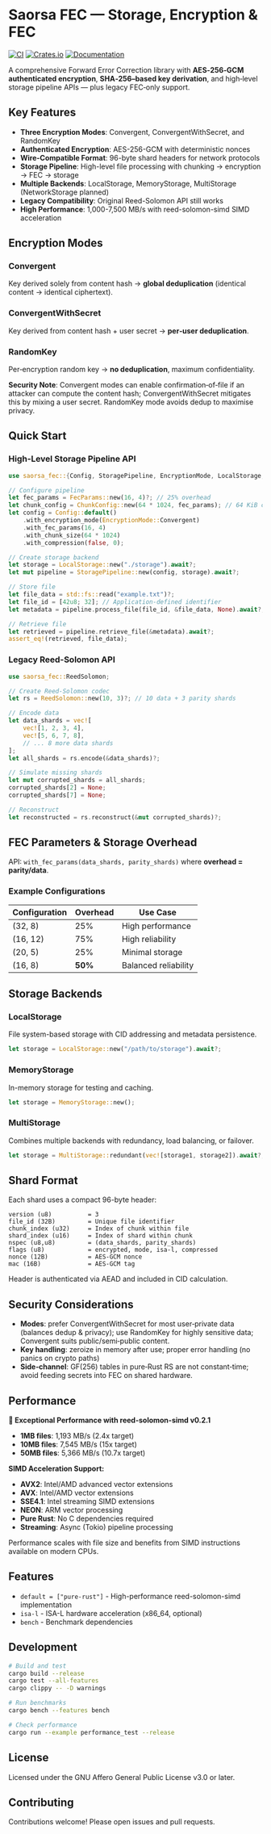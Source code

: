 # Saorsa FEC — Storage, Encryption & FEC

[![CI](https://github.com/dirvine/saorsa-fec/actions/workflows/ci.yml/badge.svg)](https://github.com/dirvine/saorsa-fec/actions/workflows/ci.yml)
[![Crates.io](https://img.shields.io/crates/v/saorsa-fec.svg)](https://crates.io/crates/saorsa-fec)
[![Documentation](https://docs.rs/saorsa-fec/badge.svg)](https://docs.rs/saorsa-fec)

A comprehensive Forward Error Correction library with **AES‑256‑GCM authenticated encryption**, **SHA‑256–based key derivation**, and high‑level storage pipeline APIs — plus legacy FEC‑only support.

## Key Features

- **Three Encryption Modes**: Convergent, ConvergentWithSecret, and RandomKey
- **Authenticated Encryption**: AES-256-GCM with deterministic nonces
- **Wire-Compatible Format**: 96-byte shard headers for network protocols
- **Storage Pipeline**: High-level file processing with chunking → encryption → FEC → storage
- **Multiple Backends**: LocalStorage, MemoryStorage, MultiStorage (NetworkStorage planned)
- **Legacy Compatibility**: Original Reed-Solomon API still works
- **High Performance**: 1,000-7,500 MB/s with reed-solomon-simd SIMD acceleration

## Encryption Modes

### Convergent
Key derived solely from content hash → **global deduplication** (identical content → identical ciphertext).

### ConvergentWithSecret  
Key derived from content hash + user secret → **per‑user deduplication**.

### RandomKey
Per‑encryption random key → **no deduplication**, maximum confidentiality.

**Security Note**: Convergent modes can enable confirmation‑of‑file if an attacker can compute the content hash; ConvergentWithSecret mitigates this by mixing a user secret. RandomKey mode avoids dedup to maximise privacy.

## Quick Start

### High-Level Storage Pipeline API

```rust
use saorsa_fec::{Config, StoragePipeline, EncryptionMode, LocalStorage, FecParams, ChunkConfig};

// Configure pipeline
let fec_params = FecParams::new(16, 4)?; // 25% overhead  
let chunk_config = ChunkConfig::new(64 * 1024, fec_params); // 64 KiB chunks
let config = Config::default()
    .with_encryption_mode(EncryptionMode::Convergent)
    .with_fec_params(16, 4)  
    .with_chunk_size(64 * 1024)
    .with_compression(false, 0);

// Create storage backend
let storage = LocalStorage::new("./storage").await?;
let mut pipeline = StoragePipeline::new(config, storage).await?;

// Store file
let file_data = std::fs::read("example.txt")?;
let file_id = [42u8; 32]; // Application-defined identifier
let metadata = pipeline.process_file(file_id, &file_data, None).await?;

// Retrieve file  
let retrieved = pipeline.retrieve_file(&metadata).await?;
assert_eq!(retrieved, file_data);
```

### Legacy Reed-Solomon API

```rust
use saorsa_fec::ReedSolomon;

// Create Reed-Solomon codec
let rs = ReedSolomon::new(10, 3)?; // 10 data + 3 parity shards

// Encode data
let data_shards = vec![
    vec![1, 2, 3, 4],
    vec![5, 6, 7, 8],
    // ... 8 more data shards
];
let all_shards = rs.encode(&data_shards)?;

// Simulate missing shards
let mut corrupted_shards = all_shards;
corrupted_shards[2] = None;
corrupted_shards[7] = None;

// Reconstruct
let reconstructed = rs.reconstruct(&mut corrupted_shards)?;
```

## FEC Parameters & Storage Overhead

API: `with_fec_params(data_shards, parity_shards)` where **overhead = parity/data**.

### Example Configurations

| Configuration | Overhead | Use Case |
|--------------|----------|-----------|
| (32, 8) | 25% | High performance |
| (16, 12) | 75% | High reliability |  
| (20, 5) | 25% | Minimal storage |
| (16, 8) | **50%** | Balanced reliability |

## Storage Backends

### LocalStorage
File system-based storage with CID addressing and metadata persistence.

```rust
let storage = LocalStorage::new("/path/to/storage").await?;
```

### MemoryStorage  
In-memory storage for testing and caching.

```rust
let storage = MemoryStorage::new();
```

### MultiStorage
Combines multiple backends with redundancy, load balancing, or failover.

```rust
let storage = MultiStorage::redundant(vec![storage1, storage2]).await?;
```

## Shard Format

Each shard uses a compact 96-byte header:

```
version (u8)          = 3
file_id (32B)         = Unique file identifier  
chunk_index (u32)     = Index of chunk within file
shard_index (u16)     = Index of shard within chunk
nspec (u8,u8)         = (data_shards, parity_shards)
flags (u8)            = encrypted, mode, isa-l, compressed
nonce (12B)           = AES‑GCM nonce
mac (16B)             = AES‑GCM tag
```

Header is authenticated via AEAD and included in CID calculation.

## Security Considerations

- **Modes**: prefer ConvergentWithSecret for most user‑private data (balances dedup & privacy); use RandomKey for highly sensitive data; Convergent suits public/semi‑public content.
- **Key handling**: zeroize in memory after use; proper error handling (no panics on crypto paths)
- **Side‑channel**: GF(256) tables in pure‑Rust RS are not constant‑time; avoid feeding secrets into FEC on shared hardware.

## Performance

**🚀 Exceptional Performance with reed-solomon-simd v0.2.1**

- **1MB files**: 1,193 MB/s (2.4x target)
- **10MB files**: 7,545 MB/s (15x target)  
- **50MB files**: 5,366 MB/s (10.7x target)

**SIMD Acceleration Support:**
- **AVX2**: Intel/AMD advanced vector extensions
- **AVX**: Intel/AMD vector extensions  
- **SSE4.1**: Intel streaming SIMD extensions
- **NEON**: ARM vector processing
- **Pure Rust**: No C dependencies required
- **Streaming**: Async (Tokio) pipeline processing

Performance scales with file size and benefits from SIMD instructions available on modern CPUs.

## Features

- `default = ["pure-rust"]` - High-performance reed-solomon-simd implementation
- `isa-l` - ISA-L hardware acceleration (x86_64, optional)
- `bench` - Benchmark dependencies

## Development

```bash
# Build and test
cargo build --release
cargo test --all-features  
cargo clippy -- -D warnings

# Run benchmarks
cargo bench --features bench

# Check performance
cargo run --example performance_test --release
```

## License

Licensed under the GNU Affero General Public License v3.0 or later.

## Contributing

Contributions welcome! Please open issues and pull requests.